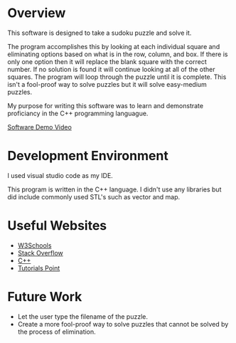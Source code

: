 # Overview

This software is designed to take a sudoku puzzle and solve it.

The program accomplishes this by looking at each individual square and eliminating options based on what is in the row, column, and box. If there is only one option then it will replace the blank square with the correct number. If no solution is found it will continue looking at all of the other squares. The program will loop through the puzzle until it is complete. This isn't a fool-proof way to solve puzzles but it will solve easy-medium puzzles.

My purpose for writing this software was to learn and demonstrate proficiancy in the C++ programming languague.

[Software Demo Video](https://youtu.be/9sIEMCINsBQ)

# Development Environment

I used visual studio code as my IDE.

This program is written in the C++ language. I didn't use any libraries but did include commonly used STL's such as vector and map.


# Useful Websites

* [W3Schools](https://www.w3schools.com/cpp/)
* [Stack Overflow](https://stackoverflow.com/)
* [C++](https://cplusplus.com/doc/tutorial/arrays/)
* [Tutorials Point](https://www.tutorialspoint.com/cplusplus/index.htm)

# Future Work

* Let the user type the filename of the puzzle.
* Create a more fool-proof way to solve puzzles that cannot be solved by the process of elimination.
